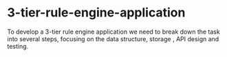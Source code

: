 # 3-tier-rule-engine-application
To develop a 3-tier rule engine application we need to break down the task into several steps, focusing on the data structure, storage , API design and testing.
